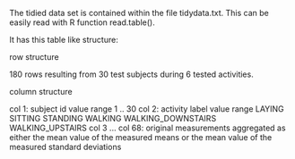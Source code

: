 The tidied data set is contained within the file tidydata.txt. This can be easily read with R function read.table().

It has this table like structure:

row structure

180 rows resulting from 30 test subjects during 6 tested activities.

column structure

col 1: subject id
value range 1 .. 30
col 2: activity label
value range LAYING SITTING STANDING WALKING WALKING_DOWNSTAIRS WALKING_UPSTAIRS
col 3 ... col 68: original measurements aggregated as
either the mean value of the measured means
or the mean value of the measured standard deviations